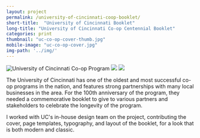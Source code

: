 ```yaml
---
layout: project
permalink: /university-of-cincinnati-coop-booklet/
short-title:  "University of Cincinnati Booklet"
long-title: "University of Cincinnati Co-op Centennial Booklet"
categories: print
thumbnail: "uc-co-op-cover-thumb.jpg"
mobile-image: "uc-co-op-cover.jpg"
img-path: '../img/'
---
```

<img src="{{page.img-path}}uc-co-op-cover.jpg" alt="University of Cincinnati Co-op Program" />
<img src="{{page.img-path}}uc-co-op-kettering.jpg" alt=" " />
<img src="{{page.img-path}}uc-co-op-lpk.jpg" alt=" " />

The University of Cincinnati has one of the oldest and most successful co-op programs in the nation, and features strong partnerships with many local businesses in the area. For the 100th anniversary of the program, they needed a commemorative booklet to give to various partners and stakeholders to celebrate the longevity of the program.

I worked with UC's in-house design team on the project, contributing the cover, page templates, typography, and layout of the booklet, for a look that is both modern and&nbsp;classic. 